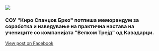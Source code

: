 ![](/News/2.webp)

### СОУ "Киро Спанџов Брко" потпиша меморандум за соработка и изведување на практична настава на учениците со компанијата "Велком Трејд" од Кавадарци.

[View post on Facebook](https://www.facebook.com/permalink.php?story_fbid=pfbid0NoomdqLq8hBbQJU4EgumLzuLFy5Ddrkpn3R5xbS5GW43Awcgh1QJvspJKYRamyjul&id=100009483255162)